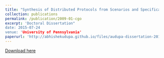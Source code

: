 ```yaml
---
title: "Synthesis of Distributed Protocols from Scenarios and Specifications"
collection: publications
permalink: /publication/2009-01-cgo
excerpt: 'Doctoral Dissertation"
date: 2015-07-24
venue: 'University of Pennsylvania'
paperurl: 'http://abhishekudupa.github.io/files/audupa-dissertation-2016.pdf'
---
```

[Download here](http://abhishekudupa.github.io/files/audupa-dissertation-2016.pdf)
